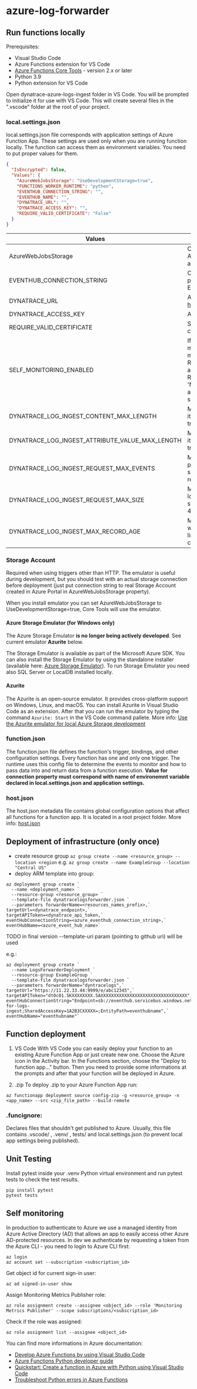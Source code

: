 # azure-log-forwarder

## Run functions locally
Prerequisites:
* Visual Studio Code
* Azure Functions extension for VS Code
* [Azure Functions Core Tools](https://www.npmjs.com/package/azure-functions-core-tools) - version 2.x or later
* Python 3.9
* Python extension for VS Code

Open dynatrace-azure-logs-ingest folder in VS Code. You will be prompted to initialize it for use with VS Code. This will create several files in the ".vscode" folder at the root of your project. 

### local.settings.json
local.settings.json file corresponds with application settings of Azure Function App. These settings are used only when you are running function locally. The function can access them as environment variables. You need to put proper values for them.

```json
{
  "IsEncrypted": false,
  "Values": {
    "AzureWebJobsStorage": "UseDevelopmentStorage=true",
    "FUNCTIONS_WORKER_RUNTIME": "python",
    "EVENTHUB_CONNECTION_STRING": "",
    "EVENTHUB_NAME": "",
    "DYNATRACE_URL": "",
    "DYNATRACE_ACCESS_KEY": "",
    "REQUIRE_VALID_CERTIFICATE": "False"
  }
}
```

| Values | Description | Default |
| ------- | ----------- |----------- |
| AzureWebJobsStorage | Contains the connection string for an Azure storage account. More details about Storage Account below. | |
| EVENTHUB_CONNECTION_STRING | Connection string can be found in Azure portal in Shared access policies of EventHub Namespace | |
| DYNATRACE_URL | ActiveGate log_analytics_collector url e.g. https://52.157.98.106:9999/e/jxw01498 | |
| DYNATRACE_ACCESS_KEY | API token with `Log import` scope | |
| REQUIRE_VALID_CERTIFICATE | Set to False to accept self-signed certificates| false |
| SELF_MONITORING_ENABLED | If you want to send self monitoring metrics to Azure set to True. Add two more values in local.settings.json: REGION (where function app is deployed) and RESOURCE_ID of Function App. Remember to login to Azure CLI and 'Monitoring Metrics Publisher' role assignment - see 'Self monitoring' section. | False |
| DYNATRACE_LOG_INGEST_CONTENT_MAX_LENGTH | Max length of Content of single log line. If it surpasses server limit, Content will be truncated | 8192 |
| DYNATRACE_LOG_INGEST_ATTRIBUTE_VALUE_MAX_LENGTH | Max length of log event attribute value. If it surpasses server limit, Content will be truncated | 250 |
| DYNATRACE_LOG_INGEST_REQUEST_MAX_EVENTS | Max number of log events in single payload to logs ingest endpoint. If it surpasses server limit, payload will be rejected with 413 code  | 5000 |
| DYNATRACE_LOG_INGEST_REQUEST_MAX_SIZE | Max size in bytes of single payload to logs ingest endpoint. If it surpasses server limit, payload will be rejected with 413 code  | 1048576 (1 mb) |
| DYNATRACE_LOG_INGEST_MAX_RECORD_AGE | Max allowed age of record. Older records will be discarded. If it surpasses server limit, payload will be rejected with 400 code  | 86340 (1 day) |

### Storage Account
Required when using triggers other than HTTP. 
The emulator is useful during development, but you should test with an actual storage connection before deployment (just put connection string to real Storage Account created in Azure Portal in AzureWebJobsStorage property).

When you install emulator you can set AzureWebJobsStorage to UseDevelopmentStorage=true, Core Tools will use the emulator. 

#### Azure Storage Emulator (for Windows only)
The Azure Storage Emulator **is no longer being actively developed**. See current emulator **Azurite** below.

The Storage Emulator is available as part of the Microsoft Azure SDK. You can also install the Storage Emulator by using the standalone installer (available here: [Azure Storage Emulator](https://docs.microsoft.com/en-us/azure/storage/common/storage-use-emulator)).
To run Storage Emulator you need also SQL Server or LocalDB installed locally.

#### Azurite
The Azurite is an open-source emulator. It provides cross-platform support on Windows, Linux, and macOS.
You can install Azurite in Visual Studio Code as an extension. 
After that you can run the emulator by typing the command `Azurite: Start` in the VS Code command pallete. 
More info: [Use the Azurite emulator for local Azure Storage development](https://docs.microsoft.com/pl-pl/azure/storage/common/storage-use-azurite#install-and-run-the-azurite-visual-studio-code-extension.)

### function.json
The function.json file defines the function's trigger, bindings, and other configuration settings. Every function has one and only one trigger. The runtime uses this config file to determine the events to monitor and how to pass data into and return data from a function execution.
**Value for connection property must correspond with name of environemnt variable declared in local.settings.json and application settings.**

### host.json
The host.json metadata file contains global configuration options that affect all functions for a function app. It is located in a root project folder. More info: [host.json](https://docs.microsoft.com/en-us/azure/azure-functions/functions-host-json)


 
## Deployment of infrastructure (only once)
* create resource group `az group create --name <resource_group> --location <region`
e.g. `az group create --name ExampleGroup --location "Central US"`
* deploy ARM template into group:
```
az deployment group create `
  --name <deployment_name> `
  --resource-group <resource_group> `
  --template-file dynatracelogsforwarder.json `
  --parameters forwarderName=<resources_names_prefix>,`
targetUrl=<dynatrace_endpoint>,`
targetAPIToken=<dynatrace_api_token,`
eventHubConnectionString=<azure_eventhub_connection_string>,`
eventHubName=<azure_event_hub_name>` 
```
TODO in final version --template-uri param (pointing to github uri) will be used

e.g.:
```
az deployment group create `
  --name LogsForwarderDeployment `
  --resource-group ExampleGroup `
  --template-file dynatracelogsforwarder.json `
  --parameters forwarderName="dyntracelogs",`
targetUrl="https://11.22.33.44:9999/e/abc12345",`
targetAPIToken="dt0c01.5KXXXXXXXX.5AXXXXXXXXXXXXXXXXXXXXXXXXXXXXXXXXX",`
eventHubConnectionString="Endpoint=sb://eventhub.servicebus.windows.net/;SharedAccessKeyName=policy-for-logs-ingest;SharedAccessKey=1A2B3CXXXXX=;EntityPath=eventhubname",`
eventHubName="eventhubname"` 
```

## Function deployment

1. VS Code
With VS Code you can easily deploy your function to an existing Azure Function App or just create new one. 
Choose the Azure icon in the Activity bar. In the Functions section, choose the "Deploy to function app..." button. Then you need to provide some informations at the prompts and after that your function will be deployed in Azure.

2. .zip
To deploy .zip to your Azure Function App run:
```  
az functionapp deployment source config-zip -g <resource_group> -n <app_name> --src <zip_file_path> --build-remote
```

### .funcignore:
Declares files that shouldn't get published to Azure. Usually, this file contains .vscode/ , .venv/ , tests/ and local.settings.json (to prevent local app settings being published).


## Unit Testing
Install pytest inside your .venv Python virtual environment and run pytest tests to check the test results.
``` 
pip install pytest
pytest tests
``` 

## Self monitoring
In production to authenticate to Azure we use a managed identity from Azure Active Directory (AD) that allows an app to easily access other Azure AD-protected resources.
In dev we authenticate by requesting a token from the Azure CLI - you need to login to Azure CLI first:
```
az login
az account set --subscription <subscription_id>
```

Get object id for current sign-in user:
```
az ad signed-in-user show
```

Assign Monitoring Metrics Publisher role:
```
az role assignment create --assignee <object_id> --role 'Monitoring Metrics Publisher' --scope subscriptions/<subscription_id>
```

Check if the role was assigned:
```
az role assignment list --assignee <object_id>
```

You can find more informations in Azure documentation: 
* [Develop Azure Functions by using Visual Studio Code](https://docs.microsoft.com/en-us/azure/azure-functions/functions-develop-vs-code?tabs=csharp#prerequisites)
* [Azure Functions Python developer guide](https://docs.microsoft.com/en-us/azure/azure-functions/functions-reference-python)
* [Quickstart: Create a function in Azure with Python using Visual Studio Code](https://docs.microsoft.com/pl-pl/azure/azure-functions/create-first-function-vs-code-python)
* [Troubleshoot Python errors in Azure Functions](https://docs.microsoft.com/en-us/azure/azure-functions/recover-python-functions?tabs=vscode#troubleshoot-cannot-import-cygrpc)

